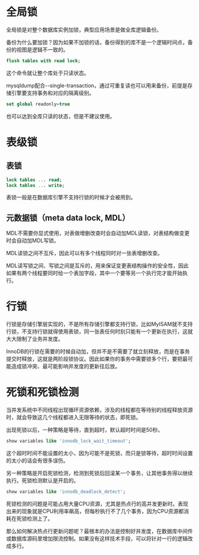 # 全局锁
全局锁是对整个数据库实例加锁，典型应用场景是做全库逻辑备份。

备份为什么要加锁？因为如果不加锁的话，备份得到的库不是一个逻辑时间点，备份的视图是逻辑不一致的。

```sql
flush tables with read lock;
```
这个命令就让整个库处于只读状态。

mysqldump配合--single-transaction，通过可重复读也可以用来备份，前提是存储引擎要支持事务和对应的隔离级别。

```sql
set global readonly=true
```
也可以达到全库只读的状态，但是不建议使用。

# 表级锁
## 表锁
```sql
lock tables ... read;
lock tables ... write;
```
表锁一般是在数据库引擎不支持行锁的时候才会被用到。

## 元数据锁（meta data lock, MDL）
MDL不需要你显式使用，对表做增删改查时会自动加MDL读锁，对表结构做变更时会自动加MDL写锁。

MDL读锁之间不互斥，因此可以有多个线程同时对一张表增删改查。

MDL读写锁之间、写锁之间是互斥的，用来保证变更表结构操作的安全性，因此如果有两个线程要同时给一个表加字段，其中一个要等另一个执行完才能开始执行。

# 行锁
行锁是存储引擎层实现的，不是所有存储引擎都支持行锁，比如MyISAM就不支持行锁，不支持行锁就得使用表锁，同一张表任何时刻只能有一个更新在执行，这就大大限制了业务并发度。

InnoDB的行锁在需要的时候自动加，但并不是不需要了就立刻释放，而是在事务提交时释放，这就是两阶段锁协议。因此如果你的事务中需要锁多个行，要把最可能造成锁冲突、最可能影响并发度的更新往后放。

# 死锁和死锁检测
当并发系统中不同线程出现循环资源依赖，涉及的线程都在等待别的线程释放资源时，就会导致这几个线程都进入无限等待的状态，即死锁。

出现死锁以后，一种策略是等待，直到超时，默认超时时间是50秒。
```sql
show variables like 'innodb_lock_wait_timeout';
```
这个超时时间不能设置的太小，因为可能不是死锁，而只是锁等待，超时时间设置的太小的话会有很多误伤。

另一种策略是开启死锁检测，检测到死锁后回滚某一个事务，让其他事务得以继续执行。死锁检测默认是开启的。
```sql
show variables like 'innodb_deadlock_detect';
```
死锁检测的问题是可能占用大量CPU资源，尤其是热点行的高并发更新时。表现出来的现象就是CPU利用率飙高，但每秒执行不了几个事务，因为CPU资源都消耗在死锁检测上了。

那么如何解决热点行更新问题呢？最根本的办法是控制好并发度，在数据库中间件或数据库源码里增加限流控制。如果没有这样技术手段，可以将针对一行的逻辑改成多行。